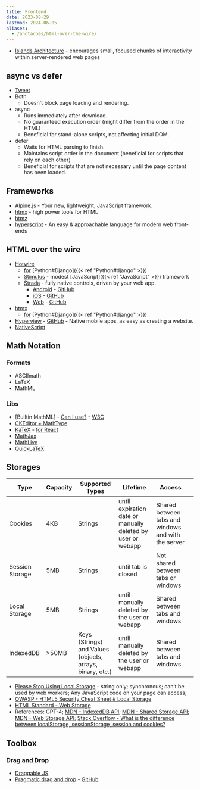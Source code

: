 ```yaml
---
title: Frontend
date: 2023-08-29
lastmod: 2024-06-05
aliases:
  - /anotacoes/html-over-the-wire/
---
```

- [Islands Architecture](https://www.patterns.dev/posts/islands-architecture) - encourages small, focused chunks of interactivity within server-rendered web pages

## async vs defer
- [Tweet](https://twitter.com/lucasrcezimbra/status/1717870039565533530)
- Both
	- Doesn't block page loading and rendering.
- async
	- Runs immediately after download.
	- No guaranteed execution order (might differ from the order in the HTML)
	- Beneficial for stand-alone scripts, not affecting initial DOM.
- defer
	- Waits for HTML parsing to finish.
	- Maintains script order in the document (beneficial for scripts that rely on each other)
	- Beneficial for scripts that are not necessary until the page content has been loaded.

## Frameworks
- [Alpine.js](https://alpinejs.dev/) - Your new, lightweight, JavaScript framework.
- [htmx](https://htmx.org/) - high power tools for HTML
- [htmz](http://leanrada.com/htmz/) 
- [hyperscript](https://hyperscript.org/) - An easy & approachable language for modern web front-ends

## HTML over the wire
- [Hotwire](https://hotwired.dev/)
	- [for](https://github.com/hotwire-django) [Python#Django]({{< ref "Python#django" >}})
	- [Stimulus](https://stimulus.hotwired.dev/) - modest [JavaScript]({{< ref "JavaScript" >}}) framework
	- [Strada](https://strada.hotwired.dev/) - fully native controls, driven by your web app.
		- [Android](https://strada.hotwired.dev/handbook/android) - [GitHub](https://github.com/hotwired/strada-android) 
		- [iOS](https://strada.hotwired.dev/handbook/ios) - [GitHub](https://github.com/hotwired/strada-ios)
		- [Web](https://strada.hotwired.dev/handbook/web) - [GitHub](https://github.com/hotwired/strada-web)
- [htmx](https://htmx.org/)
	- [for](https://github.com/adamchainz/django-htmx) [Python#Django]({{< ref "Python#django" >}})
- [Hyperview](https://hyperview.org/) - [GitHub](https://github.com/instawork/hyperview) - Native mobile apps, as easy as creating a website.
- [NativeScript](https://nativescript.org/)

## Math Notation
### Formats
- ASCIImath
- LaTeX
- MathML
### Libs
- [Builtin MathML] - [Can I use?](https://caniuse.com/?search=mathml) - [W3C](https://www.w3.org/TR/MathML/)
- [CKEditor + MathType](https://ckeditor.com/mathtype/)
- [KaTeX](https://github.com/KaTeX/KaTeX) - [for React](https://cortexjs.io/mathlive/guides/react/)
- [MathJax](https://www.mathjax.org/)
- [MathLive](https://github.com/arnog/mathlive/)
- [QuickLaTeX](https://www.quicklatex.com/)

## Storages
| Type            | Capacity | Supported Types                                           | Lifetime                                                    | Access                                              |     |
| --------------- | -------- | --------------------------------------------------------- | ----------------------------------------------------------- | --------------------------------------------------- | --- |
| Cookies         | 4KB      | Strings                                                   | until expiration date or manually deleted by user or webapp | Shared between tabs and windows and with the server |     |
| Session Storage | 5MB      | Strings                                                   | until tab is closed                                         | Not shared between tabs or windows                  |     |
| Local Storage   | 5MB      | Strings                                                   | until manually deleted by the user or webapp                | Shared between tabs and windows                     |     |
| IndexedDB       | >50MB    | Keys (Strings) and Values (objects, arrays, binary, etc.) | until manually deleted by the user or webapp                | Shared between tabs and windows                     |     |
- [Please Stop Using Local Storage](https://www.rdegges.com/2018/please-stop-using-local-storage/) - string only; synchronous; can’t be used by web workers; Any JavaScript code on your page can access;
- [OWASP - HTML5 Security Cheat Sheet # Local Storage](https://cheatsheetseries.owasp.org/cheatsheets/HTML5_Security_Cheat_Sheet.html#local-storage)
- [HTML Standard - Web Storage](https://html.spec.whatwg.org/multipage/webstorage.html)
- References: GPT-4; [MDN - IndexedDB API](https://developer.mozilla.org/en-US/docs/Web/API/IndexedDB_API); [MDN - Shared Storage API](https://developer.mozilla.org/en-US/docs/Web/API/Shared_Storage_API); [MDN - Web Storage API](https://developer.mozilla.org/en-US/docs/Web/API/Web_Storage_API); [Stack Overflow - What is the difference between localStorage, sessionStorage, session and cookies?](https://stackoverflow.com/questions/19867599/what-is-the-difference-between-localstorage-sessionstorage-session-and-cookies)


## Toolbox
### Drag and Drop
- [Draggable JS](https://shopify.github.io/draggable/)
- [Pragmatic drag and drop](https://atlassian.design/components/pragmatic-drag-and-drop/about) - [GitHub](https://github.com/atlassian/pragmatic-drag-and-drop)